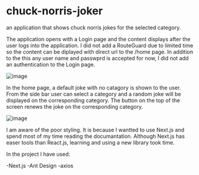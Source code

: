 # chuck-norris-joker
an application that shows chuck norris jokes for the selected category.

The application opens with a Login page and the content displays after the user logs into the application.
I did not add a RouteGuard due to limited time so the content can be diplayed with direct url to the /home page. In addition to the this any user name and passwprd is accepted for now, I did not add an authentication to the Login page.

![image](https://user-images.githubusercontent.com/71822979/200194295-16fe10e6-8593-495b-a53e-02528fcd8496.png)


In the home page, a default joke with no catagory is shown to the user. From the side bar user can select a category and a random joke will be displayed on the corresponding category. The button on the top of the screen renews the joke on the corresponding category.

![image](https://user-images.githubusercontent.com/71822979/200192511-28911d04-64c4-4d94-beee-0a824645602b.png)

I am aware of the poor styling. It is because I wantted to use Next.js and spend most of my time reading the documantation. Although Next.js has easer tools than React.js, learning and using a new library took time.

In the project I have used:

  -Next.js
  -Ant Design
  -axios
